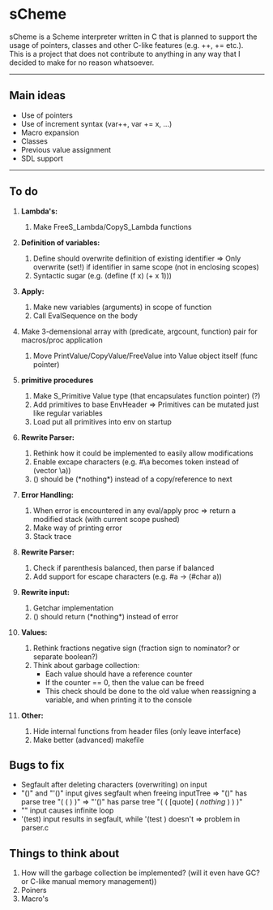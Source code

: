 # sCheme

sCheme is a Scheme interpreter written in C that is planned to support the usage of pointers, classes and other C-like features (e.g. ++, += etc.). \
This is a project that does not contribute to anything in any way that I decided to make for no reason whatsoever. 

---

## Main ideas
- Use of pointers
- Use of increment syntax (var++, var += x, ...)
- Macro expansion
- Classes
- Previous value assignment
- SDL support

---

## To do
1. **Lambda's:**
    1. Make FreeS_Lambda/CopyS_Lambda functions

1. **Definition of variables:**
    1. Define should overwrite definition of existing identifier
        => Only overwrite (set!) if identifier in same scope (not in enclosing scopes)
    1. Syntactic sugar (e.g. (define (f x) (+ x 1)))

1. **Apply:**
    1. Make new variables (arguments) in scope of function 
    1. Call EvalSequence on the body

1. Make 3-demensional array with (predicate, argcount, function) pair for macros/proc application
    1. Move PrintValue/CopyValue/FreeValue into Value object itself (func pointer)

1. **primitive procedures**
    1. Make S_Primitive Value type (that encapsulates function pointer) (?) 
    1. Add primitives to base EnvHeader
        => Primitives can be mutated just like regular variables
    1. Load put all primitives into env on startup

1. **Rewrite Parser:**
    1. Rethink how it could be implemented to easily allow modifications
    1. Enable excape characters (e.g. #\a becomes token instead of (vector \a))
    1. () should be (\*nothing\*) instead of a copy/reference to next

1. **Error Handling:**
    1. When error is encountered in any eval/apply proc => return a modified stack (with current scope pushed)
    1. Make way of printing error
    2. Stack trace

1. **Rewrite Parser:**
    1. Check if parenthesis balanced, then parse if balanced
    1. Add support for escape characters (e.g. \#a -> (#char a))

1. **Rewrite input:**
    1. Getchar implementation
    1. () should return (\*nothing\*) instead of error

1. **Values:**
    1. Rethink fractions negative sign (fraction sign to nominator? or separate boolean?)
    1. Think about garbage collection:
        - Each value should have a reference counter
        - If the counter == 0, then the value can be freed
        - This check should be done to the old value when reassigning a variable, and when printing it to the console 

1. **Other:**
    1. Hide internal functions from header files (only leave interface)
    1. Make better (advanced) makefile


## Bugs to fix
- Segfault after deleting characters (overwriting) on input
- "()" and "'()" input gives segfault when freeing inputTree
    => "()" has parse tree "( ( ) )"
    => "'()" has parse tree "( ( [quote] ( *nothing* ) ) )"
- "" input causes infinite loop
- '(test) input results in segfault, while '(test ) doesn't
    => problem in parser.c


## Things to think about
1. How will the garbage collection be implemented? (will it even have GC? or C-like manual memory management))
1. Poiners
1. Macro's

